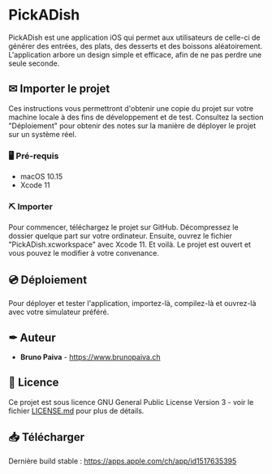 # PickADish

PickADish est une application iOS qui permet aux utilisateurs de celle-ci de générer des entrées, des plats, des desserts et des boissons aléatoirement. L'application arbore un design simple et efficace, afin de ne pas perdre une seule seconde.

## ✉ Importer le projet

Ces instructions vous permettront d'obtenir une copie du projet sur votre machine locale à des fins de développement et de test. Consultez la section "Déploiement" pour obtenir des notes sur la manière de déployer le projet sur un système réel.

### 🖥 Pré-requis

- macOS 10.15
- Xcode 11

### ⛏ Importer

Pour commencer, téléchargez le projet sur GitHub. Décompressez le dossier quelque part sur votre ordinateur. Ensuite, ouvrez le fichier "PickADish.xcworkspace" avec Xcode 11. Et voilà. Le projet est ouvert et vous pouvez le modifier à votre convenance.

## 💿 Déploiement

Pour déployer et tester l'application, importez-là, compilez-là et ouvrez-là avec votre simulateur préféré.

## ✒ Auteur

* **Bruno Paiva** - https://www.brunopaiva.ch

## 📃 Licence

Ce projet est sous licence GNU General Public License Version 3 - voir le fichier [LICENSE.md](LICENSE.md) pour plus de détails.

## 📥 Télécharger

Dernière build stable : https://apps.apple.com/ch/app/id1517635395
